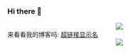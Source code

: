 ### Hi there 👋
<div align="center"> <img src="https://camo.githubusercontent.com/5fe6e00f946bcae1a90fd75133a77e867027485bb7f52f2da02bed04357b5ef5/68747470733a2f2f73746174732e6a757374736f6e672e636e2f6170692f6373646e3f69643d71715f3631303339343038" /> </div>
来看看我的博客吗: <a href="https://blog.csdn.net/qq_61039408" title="点击这里">超链接显示名</a>
<div align="center"> <img src="https://github-readme-stats.vercel.app/api?username=sjmshsh&show_icons=true&theme=radical" /> </div>





<!--
**sjmshsh/sjmshsh** is a ✨ _special_ ✨ repository because its `README.md` (this file) appears on your GitHub profile.

Here are some ideas to get you started:

- 🔭 I’m currently working on ...
- 🌱 I’m currently learning ...
- 👯 I’m looking to collaborate on ...
- 🤔 I’m looking for help with ...
- 💬 Ask me about ...
- 📫 How to reach me: ...
- 😄 Pronouns: ...
- ⚡ Fun fact: ...
-->
